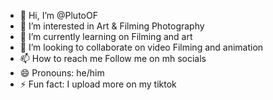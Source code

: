 - 👋 Hi, I’m @PlutoOF
- 👀 I’m interested in Art & Filming Photography 
- 🌱 I’m currently learning on Filming and art
- 💞️ I’m looking to collaborate on video Filming and animation 
- 📫 How to reach me Follow me on mh socials
- 😄 Pronouns: he/him
- ⚡ Fun fact: I upload more on my tiktok

<!---
PlutoOF/PlutoOF is a ✨ special ✨ repository because its `README.md` (this file) appears on your GitHub profile.
You can click the Preview link to take a look at your changes.
--->
